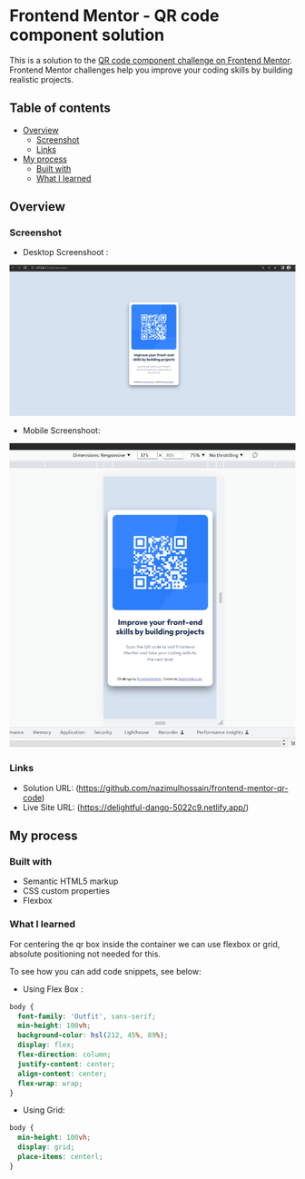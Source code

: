 # Frontend Mentor - QR code component solution

This is a solution to the [QR code component challenge on Frontend Mentor](https://www.frontendmentor.io/challenges/qr-code-component-iux_sIO_H). Frontend Mentor challenges help you improve your coding skills by building realistic projects.

## Table of contents

- [Overview](#overview)
  - [Screenshot](#screenshot)
  - [Links](#links)
- [My process](#my-process)
  - [Built with](#built-with)
  - [What I learned](#what-i-learned)

## Overview

### Screenshot

- Desktop Screenshoot :

![](./desktop-screen.png)

- Mobile Screenshoot:

![](./mobile-screen.png)

### Links

- Solution URL: (https://github.com/nazimulhossain/frontend-mentor-qr-code)
- Live Site URL: (https://delightful-dango-5022c9.netlify.app/)

## My process

### Built with

- Semantic HTML5 markup
- CSS custom properties
- Flexbox

### What I learned

For centering the qr box inside the container we can use flexbox or grid, absolute positioning not needed for this.

To see how you can add code snippets, see below:

- Using Flex Box :

```css
body {
  font-family: 'Outfit', sans-serif;
  min-height: 100vh;
  background-color: hsl(212, 45%, 89%);
  display: flex;
  flex-direction: column;
  justify-content: center;
  align-content: center;
  flex-wrap: wrap;
}
```

- Using Grid:

```css
body {
  min-height: 100vh;
  display: grid;
  place-items: centerl;
}
```
